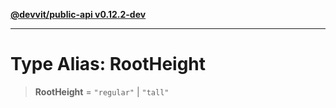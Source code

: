 [**@devvit/public-api v0.12.2-dev**](../../../../../../README.md)

---

# Type Alias: RootHeight

> **RootHeight** = `"regular"` \| `"tall"`
